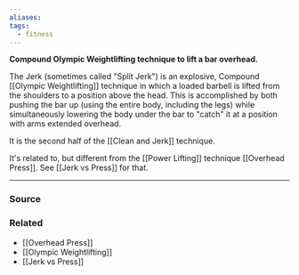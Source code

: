 ```yaml
---
aliases: 
tags:
  - fitness
---
```

**Compound Olympic Weightlifting technique to lift a bar overhead.**

The Jerk (sometimes called "Split Jerk") is an explosive, Compound [[Olympic Weightlifting]] technique in which a loaded barbell is lifted from the shoulders to a position above the head. This is accomplished by both pushing the bar up (using the entire body, including the legs) while simultaneously lowering the body under the bar to "catch" it at a position with arms extended overhead. 

It is the second half of the [[Clean and Jerk]] technique. 

It's related to, but different from the [[Power Lifting]] technique [[Overhead Press]]. See [[Jerk vs Press]] for that.

---

### Source


### Related
- [[Overhead Press]] 
- [[Olympic Weightlifting]] 
- [[Jerk vs Press]]